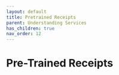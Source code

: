 ```yaml
---
layout: default
title: Pretrained Receipts
parent: Understanding Services
has_children: true
nav_order: 12
---
```


# Pre-Trained Receipts

